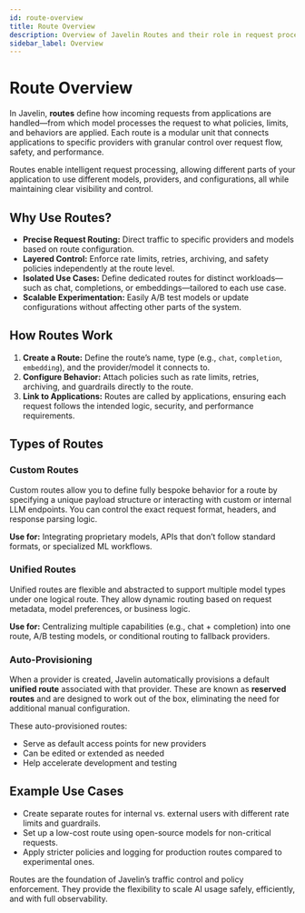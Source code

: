 ```yaml
---
id: route-overview
title: Route Overview
description: Overview of Javelin Routes and their role in request processing
sidebar_label: Overview
---
```


# Route Overview

In Javelin, **routes** define how incoming requests from applications are handled—from which model processes the request to what policies, limits, and behaviors are applied. Each route is a modular unit that connects applications to specific providers with granular control over request flow, safety, and performance.

Routes enable intelligent request processing, allowing different parts of your application to use different models, providers, and configurations, all while maintaining clear visibility and control.

## Why Use Routes?

- **Precise Request Routing:** Direct traffic to specific providers and models based on route configuration.
- **Layered Control:** Enforce rate limits, retries, archiving, and safety policies independently at the route level.
- **Isolated Use Cases:** Define dedicated routes for distinct workloads—such as chat, completions, or embeddings—tailored to each use case.
- **Scalable Experimentation:** Easily A/B test models or update configurations without affecting other parts of the system.

## How Routes Work

1. **Create a Route:** Define the route’s name, type (e.g., `chat`, `completion`, `embedding`), and the provider/model it connects to.
2. **Configure Behavior:** Attach policies such as rate limits, retries, archiving, and guardrails directly to the route.
3. **Link to Applications:** Routes are called by applications, ensuring each request follows the intended logic, security, and performance requirements.

## Types of Routes

### Custom Routes

Custom routes allow you to define fully bespoke behavior for a route by specifying a unique payload structure or interacting with custom or internal LLM endpoints. You can control the exact request format, headers, and response parsing logic.

**Use for:** Integrating proprietary models, APIs that don’t follow standard formats, or specialized ML workflows.

### Unified Routes

Unified routes are flexible and abstracted to support multiple model types under one logical route. They allow dynamic routing based on request metadata, model preferences, or business logic.

**Use for:** Centralizing multiple capabilities (e.g., chat + completion) into one route, A/B testing models, or conditional routing to fallback providers.

### Auto-Provisioning

When a provider is created, Javelin automatically provisions a default **unified route** associated with that provider. These are known as **reserved routes** and are designed to work out of the box, eliminating the need for additional manual configuration.

These auto-provisioned routes:
- Serve as default access points for new providers
- Can be edited or extended as needed
- Help accelerate development and testing

## Example Use Cases

- Create separate routes for internal vs. external users with different rate limits and guardrails.
- Set up a low-cost route using open-source models for non-critical requests.
- Apply stricter policies and logging for production routes compared to experimental ones.

Routes are the foundation of Javelin’s traffic control and policy enforcement. They provide the flexibility to scale AI usage safely, efficiently, and with full observability.
